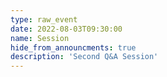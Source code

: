 ```yaml
---
type: raw_event
date: 2022-08-03T09:30:00
name: Session
hide_from_announcments: true
description: 'Second Q&A Session'
---
```

